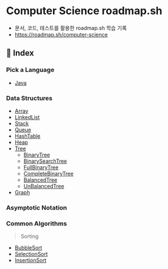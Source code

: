 # Computer Science roadmap.sh
- 문서, 코드, 테스트를 활용한 roadmap.sh 학습 기록
- https://roadmap.sh/computer-science

## 📖 Index
### Pick a Language
- [Java](https://github.com/middlefitting/Java-roadmap.sh)

### Data Structures
- [Array](src/main/java/com/example/practice/datastructures/array/README.md)
- [LinkedList](src/main/java/com/example/practice/datastructures/linkedlist/README.md)
- [Stack](src/main/java/com/example/practice/datastructures/stack/README.md)
- [Queue](src/main/java/com/example/practice/datastructures/queue/README.md)
- [HashTable](src/main/java/com/example/practice/datastructures/hashtable/README.md)
- [Heap](src/main/java/com/example/practice/datastructures/heap/README.md)
- [Tree](src/main/java/com/example/practice/datastructures/tree/README.md)
    - [BinaryTree](src/main/java/com/example/practice/datastructures/tree/binarytree/README.md)
    - [BinarySearchTree](src/main/java/com/example/practice/datastructures/tree/binarysearchtree/README.md)
    - [FullBinaryTree](src/main/java/com/example/practice/datastructures/tree/fullbinarytree/README.md)
    - [CompleteBinaryTree](src/main/java/com/example/practice/datastructures/tree/completebinarytree/README.md)
    - [BalancedTree](src/main/java/com/example/practice/datastructures/tree/balancedtree/README.md)
    - [UnBalancedTree](src/main/java/com/example/practice/datastructures/tree/unbalancedtree/README.md)
- [Graph](src/main/java/com/example/practice/datastructures/graph/README.md)


### Asymptotic Notation

### Common Algorithms
> Sorting
- [BubbleSort](src/main/java/com/example/practice/commonalgorithms/sorting/bubblesort/BubbleSort.java)
- [SelectionSort](src/main/java/com/example/practice/commonalgorithms/sorting/selectionsort/SelectionSort.java)
- [InsertionSort](src/main/java/com/example/practice/commonalgorithms/sorting/insertionsort/InsertionSort.java)

